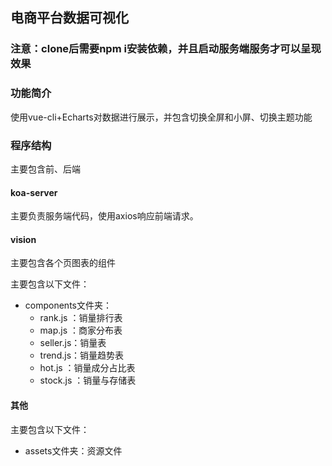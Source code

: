 ## 电商平台数据可视化

### 注意：clone后需要npm i安装依赖，并且启动服务端服务才可以呈现效果

### 功能简介

使用vue-cli+Echarts对数据进行展示，并包含切换全屏和小屏、切换主题功能

### 程序结构

主要包含前、后端

#### koa-server

主要负责服务端代码，使用axios响应前端请求。

#### vision

主要包含各个页图表的组件

主要包含以下文件：

* components文件夹：
  * rank.js ：销量排行表
  * map.js ：商家分布表
  * seller.js：销量表
  * trend.js：销量趋势表
  * hot.js ：销量成分占比表
  * stock.js ：销量与存储表

#### 其他

主要包含以下文件：

* assets文件夹：资源文件
